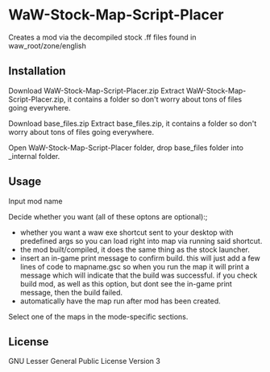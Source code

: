 # WaW-Stock-Map-Script-Placer

Creates a mod via the decompiled stock .ff files found in waw_root/zone/english

## Installation

Download WaW-Stock-Map-Script-Placer.zip
Extract WaW-Stock-Map-Script-Placer.zip, it contains a folder so don't worry about tons of files going everywhere.

Download base_files.zip
Extract base_files.zip, it contains a folder so don't worry about tons of files going everywhere.

Open WaW-Stock-Map-Script-Placer folder, drop base_files folder into _internal folder.

## Usage

Input mod name

Decide whether you want (all of these optons are optional):;
- whether you want a waw exe shortcut sent to your desktop with predefined args so you can load right into map via running said shortcut.
- the mod built/compiled, it does the same thing as the stock launcher.
- insert an in-game print message to confirm build. this will just add a few lines of code to mapname.gsc so when you run the map it will print a message which will indicate that the build was successful. if you check build mod, as well as this option, but dont see the in-game print message, then the build failed.
- automatically have the map run after mod has been created.

Select one of the maps in the mode-specific sections.

## License

GNU Lesser General Public License Version 3